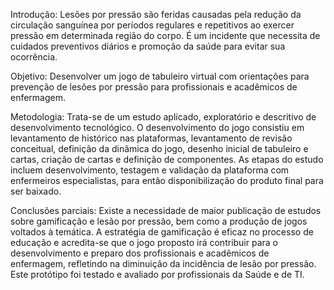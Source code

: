 Introdução: 
Lesões por pressão são feridas causadas pela redução da circulação sanguínea por períodos regulares e repetitivos ao exercer pressão em determinada região do corpo. 
É um incidente que necessita de cuidados preventivos diários e promoção da saúde para evitar sua ocorrência. 

Objetivo: 
Desenvolver um jogo de tabuleiro virtual com orientações para prevenção de lesões por pressão para profissionais e acadêmicos de enfermagem. 

Metodologia: 
Trata-se de um estudo aplicado, exploratório e descritivo de desenvolvimento tecnológico. 
O desenvolvimento do jogo consistiu em levantamento de histórico nas plataformas, levantamento de revisão conceitual, definição da dinâmica do jogo, 
desenho inicial de tabuleiro e cartas, criação de cartas e definição de componentes. 
As etapas do estudo incluem desenvolvimento, testagem e validação da plataforma com enfermeiros especialistas, para então disponibilização do produto final para ser baixado. 

Conclusões parciais: 
Existe a necessidade de maior publicação de estudos sobre gamificação e lesão por pressão, bem como a produção de jogos voltados à temática. 
A estratégia de gamificação é eficaz no processo de educação e acredita-se que o jogo proposto irá contribuir para o desenvolvimento e preparo 
dos profissionais e acadêmicos de enfermagem, refletindo na diminuição da incidência de lesão por pressão. 
Este protótipo foi testado e avaliado por profissionais da Saúde e de TI.
